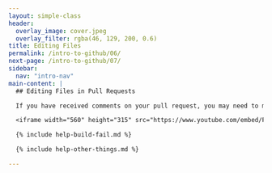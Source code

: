 ```yaml
---
layout: simple-class
header:
  overlay_image: cover.jpeg
  overlay_filter: rgba(46, 129, 200, 0.6)
title: Editing Files
permalink: /intro-to-github/06/
next-page: /intro-to-github/07/
sidebar:
  nav: "intro-nav"
main-content: |
  ## Editing Files in Pull Requests

  If you have received comments on your pull request, you may need to make a few changes. This video will show you how:

  <iframe width="560" height="315" src="https://www.youtube.com/embed/F0IvcyTwDt4" frameborder="0" allowfullscreen></iframe>

  {% include help-build-fail.md %}

  {% include help-other-things.md %}

---
```

